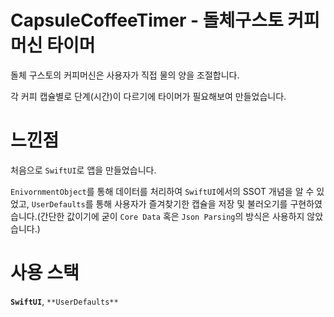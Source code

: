 # CapsuleCoffeeTimer - 돌체구스토 커피머신 타이머

돌체 구스토의 커피머신은 사용자가 직접 물의 양을 조절합니다.

각 커피 캡슐별로 단계(시간)이 다르기에 타이머가 필요해보여 만들었습니다.

# 느낀점
처음으로 `SwiftUI`로 앱을 만들었습니다.

`EnivornmentObject`를 통해 데이터를 처리하여 `SwiftUI`에서의 SSOT 개념을 알 수 있었고, `UserDefaults`를 통해 사용자가 즐겨찾기한 캡슐을 저장 및 불러오기를 구현하였습니다.(간단한 값이기에 굳이 `Core Data` 혹은 `Json Parsing`의 방식은 사용하지 않았습니다.)

# 사용 스택
**`SwiftUI`**, `**UserDefaults**`

